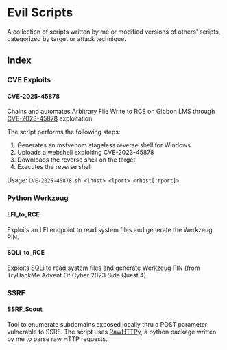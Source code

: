 # Evil Scripts

A collection of scripts written by me or modified versions of others' scripts, categorized by target or attack technique.

## Index

### CVE Exploits

#### CVE-2025-45878

Chains and automates Arbitrary File Write to RCE on Gibbon LMS through [CVE-2023-45878](https://herolab.usd.de/security-advisories/usd-2023-0025/) exploitation.

The script performs the following steps:
1. Generates an msfvenom stageless reverse shell for Windows
2. Uploads a webshell exploiting CVE-2023-45878
3. Downloads the reverse shell on the target
4. Executes the reverse shell

Usage: `CVE-2025-45878.sh <lhost> <lport> <rhost[:rport]>`.

### Python Werkzeug

#### LFI_to_RCE

Exploits an LFI endpoint to read system files and generate the Werkzeug PIN.

#### SQLi_to_RCE 

Exploits SQLi to read system files and generate Werkzeug PIN (from TryHackMe Advent Of Cyber 2023 Side Quest 4)

### SSRF

#### SSRF_Scout

Tool to enumerate subdomains exposed locally thru a POST parameter vulnerable to SSRF. The script uses [RawHTTPy](https://pypi.org/project/rawhttpy/), a python package written by me to parse raw HTTP requests.
